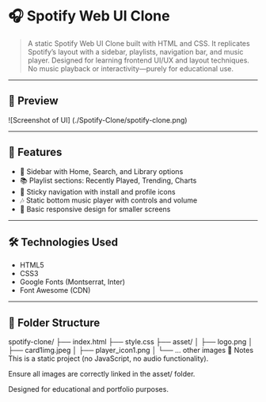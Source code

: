 # 🎧 Spotify Web UI Clone

> A static Spotify Web UI Clone built with HTML and CSS. It replicates Spotify’s layout with a sidebar, playlists, navigation bar, and music player. Designed for learning frontend UI/UX and layout techniques. No music playback or interactivity—purely for educational use.

---

## 📸 Preview

![Screenshot of UI] (./Spotify-Clone/spotify-clone.png)

---

## 🚀 Features

- 🎵 Sidebar with Home, Search, and Library options  
- 📚 Playlist sections: Recently Played, Trending, Charts  
- 📌 Sticky navigation with install and profile icons  
- 🎶 Static bottom music player with controls and volume  
- 📱 Basic responsive design for smaller screens  

---

## 🛠 Technologies Used

- HTML5  
- CSS3  
- Google Fonts (Montserrat, Inter)  
- Font Awesome (CDN)  

---

## 📂 Folder Structure
spotify-clone/
├── index.html
├── style.css
├── asset/
│ ├── logo.png
│ ├── card1img.jpeg
│ ├── player_icon1.png
│ └── ... other images
📌 Notes
This is a static project (no JavaScript, no audio functionality).

Ensure all images are correctly linked in the asset/ folder.

Designed for educational and portfolio purposes.

